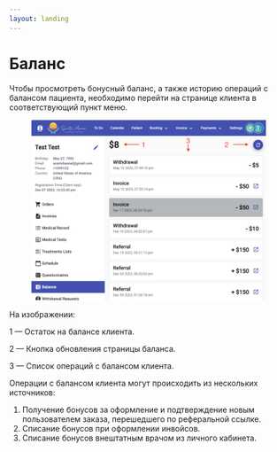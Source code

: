 ```yaml
---
layout: landing
---
```


# Баланс

Чтобы просмотреть бонусный баланс, а также историю операций с балансом пациента, необходимо перейти на странице клиента в соответствующий пункт меню.

<figure><img src="../../../.gitbook/assets/Screenshot 2023-05-25 at 22.05.59.png" alt=""><figcaption></figcaption></figure>

На изображении:

1 — Остаток на балансе клиента.

2 — Кнопка обновления страницы баланса.

3 — Список операций с балансом клиента.

Операции с балансом клиента могут происходить из нескольких источников:

1. Получение бонусов за оформление и подтверждение новым пользователем заказа, перешедшего по реферальной ссылке.
2. Списание бонусов при оформлении инвойсов.
3. Списание бонусов внештатным врачом из личного кабинета.
